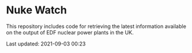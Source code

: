 # Nuke Watch

This repository includes code for retrieving the latest information available on the output of EDF nuclear power plants in the UK.

Last updated: 2021-09-03 00:23